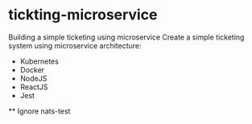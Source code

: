 # tickting-microservice
Building a simple ticketing using microservice
Create a simple ticketing system using microservice architecture:

- Kubernetes
- Docker
- NodeJS
- ReactJS
- Jest


** Ignore nats-test